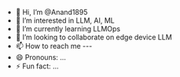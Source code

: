 - 👋 Hi, I’m @Anand1895
- 👀 I’m interested in LLM, AI, ML
- 🌱 I’m currently learning LLMOps
- 💞️ I’m looking to collaborate on edge device LLM
- 📫 How to reach me ---
- 😄 Pronouns: ...
- ⚡ Fun fact: ...

<!---
Anand1895/Anand1895 is a ✨ special ✨ repository because its `README.md` (this file) appears on your GitHub profile.
You can click the Preview link to take a look at your changes.
--->
